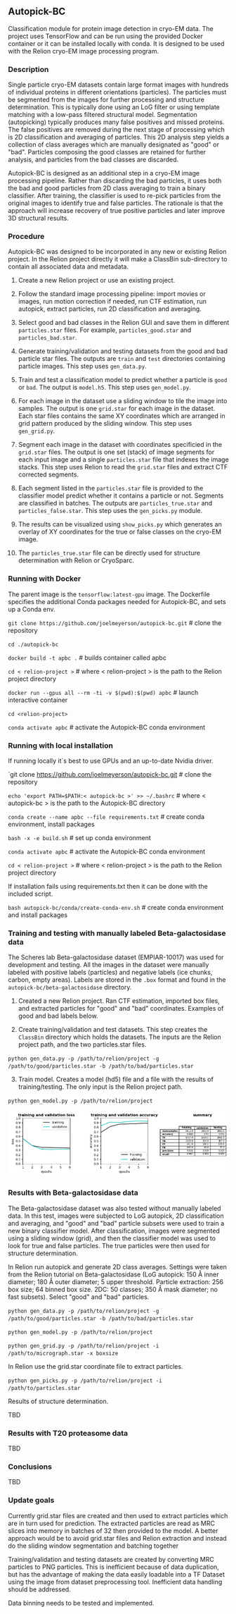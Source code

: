 ## Autopick-BC

Classification module for protein image detection in cryo-EM data. The project uses TensorFlow and can be run using the provided Docker container or it can be installed locally with conda. It is designed to be used with the Relion cryo-EM image processing program. 

### Description

Single particle cryo-EM datasets contain large format images with hundreds of individual proteins in different orientations (particles). The particles must be segmented from the images for further processing and structure determination. This is typically done using an LoG filter or using template matching with a low-pass filtered structural model. Segmentation (autopicking) typically produces many false positives and missed proteins. The false positives are removed during the next stage of processing which is 2D classification and averaging of particles. This 2D analysis step yields a collection of class averages which are manually designated as "good" or "bad". Particles composing the good classes are retained for further analysis, and particles from the bad classes are discarded.

Autopick-BC is designed as an additional step in a cryo-EM image processing pipeline. Rather than discarding the bad particles, it uses both the bad and good particles from 2D class averaging to train a binary classifier. After training, the classifier is used to re-pick particles from the original images to identify true and false particles. The rationale is that the approach will increase recovery of true positive particles and later improve 3D structural results.

### Procedure

Autopick-BC was designed to be incorporated in any new or existing Relion project. In the Relion project directly it will make a ClassBin sub-directory to contain all associated data and metadata.

1. Create a new Relion project or use an existing project.

2. Follow the standard image processing pipeline: import movies or images, run motion correction if needed, run CTF estimation, run autopick, extract particles, run 2D classification and averaging.

3. Select good and bad classes in the Relion GUI and save them in different `particles.star` files. For example, `particles_good.star` and `particles_bad.star`. 

4. Generate training/validation and testing datasets from the good and bad particle star files. The outputs are `train` and `test` directories containing particle images. This step uses `gen_data.py`.

5. Train and test a classification model to predict whether a particle is `good` or `bad`. The output is `model.h5`. This step uses `gen_model.py`.

6. For each image in the dataset use a sliding window to tile the image into samples. The output is one `grid.star` for each image in the dataset. Each star files contains the same XY coordinates which are arranged in grid pattern produced by the sliding window. This step uses `gen_grid.py`.

7. Segment each image in the dataset with coordinates specificied in the `grid.star` files. The output is one set (stack) of image segments for each input image and a single `particles.star` file that indexes the image stacks. This step uses Relion to read the `grid.star` files and extract CTF corrected segments.

8. Each segment listed in the `particles.star` file is provided to the classifier model predict whether it contains a particle or not. Segments are classified in batches. The outputs are `particles_true.star` and `particles_false.star`. This step uses the `gen_picks.py` module.

9. The results can be visualized using `show_picks.py` which generates an overlay of XY coordinates for the true or false classes on the cryo-EM image.

10. The `particles_true.star` file can be directly used for structure determination with Relion or CryoSparc.

### Running with Docker

The parent image is the `tensorflow:latest-gpu` image. The Dockerfile specifies the additional Conda packages needed for Autopick-BC, and sets up a Conda env.

`git clone https://github.com/joelmeyerson/autopick-bc.git` # clone the repository

`cd ./autopick-bc`

`docker build -t apbc .` # builds container called apbc

`cd < relion-project >` # where < relion-project > is the path to the Relion project directory

`docker run --gpus all --rm -ti -v $(pwd):$(pwd) apbc` # launch interactive container

`cd <relion-project>`

`conda activate apbc` # activate the Autopick-BC conda environment

### Running with local installation

If running locally it`s best to use GPUs and an up-to-date Nvidia driver.

`git clone https://github.com/joelmeyerson/autopick-bc.git # clone the repository

`echo 'export PATH=$PATH:< autopick-bc >' >> ~/.bashrc` # where < autopick-bc > is the path to the Autopick-BC directory

`conda create --name apbc --file requirements.txt` # create conda environment, install packages

`bash -x -e build.sh` # set up conda environment

`conda activate apbc` # activate the Autopick-BC conda environment

`cd < relion-project >` # where < relion-project > is the path to the Relion project directory


If installation fails using requirements.txt then it can be done with the included script.

`bash autopick-bc/conda/create-conda-env.sh` # create conda environment and install packages

### Training and testing with manually labeled Beta-galactosidase data

The Scheres lab Beta-galactosidase dataset (EMPIAR-10017) was used for development and testing. All the images in the dataset were manually labeled with positive labels (particles) and negative labels (ice chunks, carbon, empty areas). Labels are stored in the `.box` format and found in the `autopick-bc/beta-galactosidase` directory.

1. Created a new Relion project. Ran CTF estimation, imported box files, and extracted particles for "good" and "bad" coordinates. Examples of good and bad labels below.

2. Create training/validation and test datasets. This step creates the `ClassBin` directory which holds the datasets. The inputs are the Relion project path, and the two particles.star files.

`python gen_data.py -p /path/to/relion/project -g /path/to/good/particles.star -b /path/to/bad/particles.star`

3. Train model. Creates a model (hd5) file and a file with the results of training/testing. The only input is the Relion project path.

`python gen_model.py -p /path/to/relion/project`

![alt text](https://github.com/joelmeyerson/autopick-bc/blob/main/img/train_and_test_results.png?raw=true)

### Results with Beta-galactosidase data

The Beta-galactosidase dataset was also tested without manually labeled data. In this test, images were subjected to LoG autopick, 2D classification and averaging, and "good" and "bad" particle subsets were used to train a new binary classifier model. After classification, images were segmented using a sliding window (grid), and then the classifier model was used to look for true and false particles. The true particles were then used for structure determination.

In Relion run autopick and generate 2D class averages. Settings were taken from the Relion tutorial on Beta-galactosidase (LoG autopick: 150 Å inner diameter; 180 Å outer diameter; 5 upper threshold. Particle extraction: 256 box size; 64 binned box size. 2DC: 50 classes; 350 Å mask diameter; no fast subsets). Select "good" and "bad" particles.

`python gen_data.py -p /path/to/relion/project -g /path/to/good/particles.star -b /path/to/bad/particles.star`

`python gen_model.py -p /path/to/relion/project`

`python gen_grid.py -p /path/to/relion/project -i /path/to/micrograph.star -x boxsize`

In Relion use the grid.star coordinate file to extract particles.

`python gen_picks.py -p /path/to/relion/project -i /path/to/particles.star`

Results of structure determination.

TBD

### Results with T20 proteasome data

TBD

### Conclusions

TBD

### Update goals

Currently grid.star files are created and then used to extract particles which are in turn used for prediction. The extracted particles are read as MRC slices into memory in batches of 32 then provided to the model. A better approach would be to avoid grid.star files and Relion extraction and instead do the sliding window segmentation and batching together 

Training/validation and testing datasets are created by converting MRC particles to PNG particles. This is inefficient because of data duplication, but has the advantage of making the data easily loadable into a TF Dataset using the image from dataset preprocessing tool. Inefficient data handling should be addressed.

Data binning needs to be tested and implemented.
